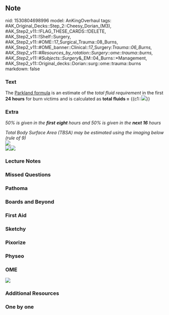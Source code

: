 ## Note
nid: 1530804698996
model: AnKingOverhaul
tags: #AK_Original_Decks::Step_2::Cheesy_Dorian_(M3), #AK_Step2_v11::!FLAG_THESE_CARDS::!DELETE, #AK_Step2_v11::!Shelf::Surgery, #AK_Step2_v11::#OME::17_Surgical_Trauma::08_Burns, #AK_Step2_v11::#OME_banner::Clinical::17_Surgery:_Trauma::06_Burns, #AK_Step2_v11::#Resources_by_rotation::Surgery::ome::trauma::burns, #AK_Step2_v11::#Subjects::Surgery_&_EM::04_Burns::*Management, #AK_Step2_v11::Original_decks::Dorian::surg::ome::trauma::burns
markdown: false

### Text
The <u>Parkland formula</u> is an estimate of the <i>total fluid
requirement</i> in the first <b>24 hours</b> for burn victims and
is calculated as <b>total fluids =</b> {{c1::<img src=
"paste-2171075903356929.jpg">}}

### Extra
<i>50% is given in the <b>first</b> <b>eight</b> hours and 50% is
given in the <b>next 16</b> hours</i>
<div>
  <i>Total Body Surface Area (TBSA) may be estimated using the
  imaging below (rule of 9)</i>
  <div>
    <i><img src="paste-13155484828928.jpg"></i>
  </div>
  <div>
    <i><img src="paste-522946628026369.jpg"><img src=
    "paste-1037191652311041.jpg"></i>
  </div>
</div>

### Lecture Notes


### Missed Questions


### Pathoma


### Boards and Beyond


### First Aid


### Sketchy


### Pixorize


### Physeo


### OME
<div class="ome-widget">
  <a href=
  "https://onlinemeded.org/spa/surgery-trauma/burns/acquire?ref=anki">
  <img src="_OME_AnkiFlashcards_Lesson_3.png"></a>
</div>

### Additional Resources


### One by one

